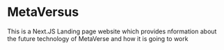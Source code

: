# MetaVersus
 This is a Next.JS Landing page website which provides nformation about the future technology of MetaVerse and how it is going to work

